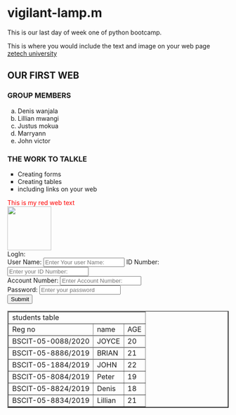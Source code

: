 # vigilant-lamp.m
This is our last day of week one of python bootcamp.
<html>

<head>
<title>Managment Group <2></title>
</head>
<body>
This is  where you would include the text and image on your web page<br>
<a href = http://www.zetech.ac.ke>zetech university</a>
<!--list of items-->
<h2><b>OUR FIRST WEB </b></h2>
   <h3><b>GROUP MEMBERS</b></h3>
<ol type="a">
   <li>Denis wanjala</li>
<li>Lillian mwangi</li>
<li>Justus mokua</li>
 <li>Marryann </li>
<li>John victor</li>
</ol>
<h3>THE WORK TO TALKLE</h3>
<ul type ="square">
<li>Creating forms</li>
<li>Creating tables</li>
<li>including links on your web</li>
</ul>
<font color="red"> This is my red web text
</br>
</font>
<img Src="io.jpg" style="width:100px;height:100px;"><BR>
<tr>
<form>
    <caption>LogIn:</caption>
</br>
    <label>User Name:</label>
    <input type="text" placeholder="Enter Your user Name:"/>
    <label>ID Number:</label>
    <input type="text" placeholder="Enter your ID Number:"/>
    <br/>
    <label>Account Number:</label>
    <input type="text" placeholder="Enter Account Number:"/>
    <br/>
    <label>Password:</label>
    <input type="password" placeholder="Enter your password"/>
    <br/>
    <input type="submit" value="Submit"/>


</form>
<table border="2">
<tr><td colspan="3">students table</td></tr>
<td>Reg no</td>
<td>name</td>
<td>AGE</td>
</tr>
<tr>
<tr><td>BSCIT-05-0088/2020</td>
<td>JOYCE</td>
<td>20</td>
</tr>
<tr>
<tr><td>BSCIT-05-8886/2019</td>
<td>BRIAN</td>
<td>21</td>
</td>
<tr>
<tr><td>BSCIT-05-1884/2019</td>
<td>JOHN</td>
<td>22</td>
<tr><td>BSCIT-05-8084/2019</td>
<td>Peter</td>
<td>19</td>
<tr><td>BSCIT-05-8824/2019</td>
<td>Denis</td>
<td>18</td>
<tr><td>BSCIT-05-8834/2019</td>
<td>Lillian</td>
<td>21</td>
</tr>
</body>
</html>
